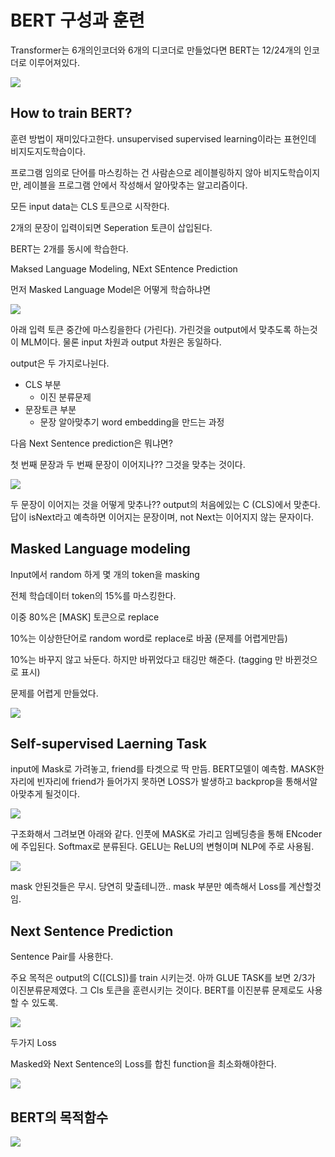 # BERT 구성과 훈련

Transformer는 6개의인코더와 6개의 디코더로 만들었다면 BERT는 12/24개의 인코더로 이루어져있다.

![](./images/BERT6.png)



## How to train BERT?

훈련 방법이 재미있다고한다. unsupervised supervised learning이라는 표현인데 비지도지도학습이다.

프로그램 임의로 단어를 마스킹하는 건 사람손으로 레이블링하지 않아 비지도학습이지만, 레이블을 프로그램 안에서 작성해서 알아맞추는 알고리즘이다.

모든 input data는 CLS 토큰으로 시작한다.

2개의 문장이 입력이되면 Seperation 토큰이 삽입된다.



BERT는 2개를 동시에 학습한다.

Maksed Language Modeling, NExt SEntence Prediction

먼저 Masked Language Model은 어떻게 학습하냐면

![](./images/BERT7.png)

아래 입력 토큰 중간에 마스킹을한다 (가린다). 가린것을 output에서 맞추도록 하는것이 MLM이다. 물론 input 차원과 output 차원은 동일하다.

output은 두 가지로나뉜다. 

* CLS 부분 
  * 이진 분류문제
* 문장토큰 부분
  * 문장 알아맞추기 word embedding을 만드는 과정



다음 Next Sentence prediction은 뭐냐면?

첫 번째 문장과 두 번째 문장이 이어지나?? 그것을 맞추는 것이다.

![](./images/BERT8.png)

두 문장이 이어지는 것을 어떻게 맞추나?? output의 처음에있는 C (CLS)에서 맞춘다. 답이 isNext라고 예측하면 이어지는 문장이며, not Next는 이어지지 않는 문자이다.



## Masked Language modeling

Input에서 random 하게 몇 개의 token을 masking

전체 학습데이터 token의 15%를 마스킹한다.

이중 80%은 [MASK] 토큰으로 replace

10%는 이상한단어로 random word로 replace로 바꿈 (문제를 어렵게만듬)

10%는 바꾸지 않고 놔둔다. 하지만 바뀌었다고 태깅만 해준다. (tagging 만 바뀐것으로 표시)

문제를 어렵게 만들었다.

![](./images/BERT9.png)



## Self-supervised Laerning Task

input에 Mask로 가려놓고, friend를 타겟으로 딱 만듬. BERT모델이 예측함. MASK한 자리에 빈자리에 friend가 들어가지 못하면 LOSS가 발생하고 backprop을 통해서알아맞추게 될것이다.

![](./images/BERT10.png)



구조화해서 그려보면 아래와 같다. 인풋에 MASK로 가리고 임베딩층을 통해 ENcoder에 주입된다. Softmax로 분류된다. GELU는 ReLU의 변형이며 NLP에 주로 사용됨.

![](./images/BERT11.png)

mask 안된것들은 무시. 당연히 맞출테니깐.. mask 부분만 예측해서 Loss를 계산할것임.





## Next Sentence Prediction

Sentence Pair를 사용한다.

주요 목적은 output의 C([CLS])를 train 시키는것.  아까 GLUE TASK를 보면 2/3가 이진분류문제였다. 그 Cls 토큰을 훈련시키는 것이다. BERT를 이진분류 문제로도 사용할 수 있도록.

![](./images/BERT12.png)

두가지 Loss

Masked와 Next Sentence의 Loss를 합친 function을 최소화해야한다.

![](./images/BERT13.png)



## BERT의 목적함수

![](./images/BERT14.png)